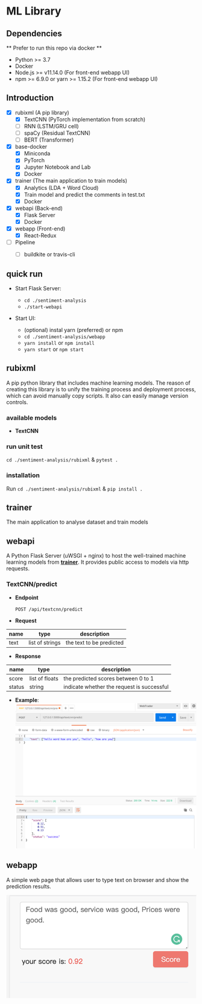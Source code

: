 # ML Library

## Dependencies
** Prefer to run this repo via docker **
- Python >= 3.7
- Docker
- Node.js >= v11.14.0 (For front-end webapp UI)
- npm >= 6.9.0 or yarn >= 1.15.2 (For front-end webapp UI)


## Introduction
- [x] rubixml (A pip library)
  - [x] TextCNN (PyTorch implementation from scratch)
  - [ ] RNN (LSTM/GRU cell)
  - [ ] spaCy (Residual TextCNN)
  - [ ] BERT (Transformer)

- [x] base-docker
  - [x] Miniconda
  - [x] PyTorch
  - [x] Jupyter Notebook and Lab
  - [x] Docker

- [x] trainer (The main application to train models)
  - [x] Analytics (LDA + Word Cloud)
  - [x] Train model and predict the comments in test.txt
  - [x] Docker

- [x] webapi (Back-end)
  - [x] Flask Server
  - [x] Docker

- [x] webapp (Front-end)
  - [x] React-Redux

- [ ] Pipeline
  - [ ] buildkite or travis-cli


## quick run

- Start Flask Server:
  - `cd ./sentiment-analysis`
  - `./start-webapi`

- Start UI:
  - (optional) instal yarn (preferred) or npm
  - `cd ./sentiment-analysis/webapp`
  - `yarn install` or `npm install`
  - `yarn start` or `npm start`


## rubixml
A pip python library that includes machine learning models. The reason of creating this library is to unify the training process and deployment process, which can avoid manually copy scripts. It also can easily manage version controls.

### available models
- **TextCNN**

### run unit test
`cd ./sentiment-analysis/rubixml` & `pytest .`

### installation
Run `cd ./sentiment-analysis/rubixml` & `pip install .`


## trainer
The main application to analyse dataset and train models



## webapi
A Python Flask Server (uWSGI + nginx) to host the well-trained machine learning models from **[trainer](#trainer)**. It provides public access to models via http requests.

### TextCNN/predict
- **Endpoint**
  ``` HTTP
  POST /api/textcnn/predict
  ```

- **Request**

| name       | type            | description                    |
| ---------- | ---------       | ------------------------------ |
| text       | list of strings | the text to be predicted       |  

- **Response**

| name       | type            | description                    |
| ---------- | ---------       | ------------------------------ |
| score      | list of floats  | the predicted scores between 0 to 1       |
| status     | string          | indicate whether the request is successful |


- **Example**:
![webapi1](./docs/imgs/webapi1.png)


## webapp
A simple web page that allows user to type text on browser and show the prediction results.

![webapp1](./docs/imgs/webapp1.png)
